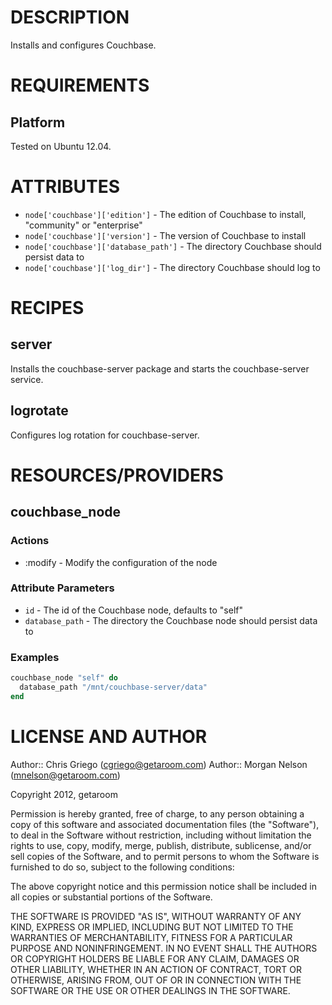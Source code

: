 DESCRIPTION
===========

Installs and configures Couchbase.

REQUIREMENTS
============

Platform
--------

Tested on Ubuntu 12.04.

ATTRIBUTES
==========

* `node['couchbase']['edition']` - The edition of Couchbase to install, "community" or "enterprise"
* `node['couchbase']['version']` - The version of Couchbase to install
* `node['couchbase']['database_path']` - The directory Couchbase should persist data to
* `node['couchbase']['log_dir']` - The directory Couchbase should log to

RECIPES
=======

server
------

Installs the couchbase-server package and starts the couchbase-server service.

logrotate
---------

Configures log rotation for couchbase-server.

RESOURCES/PROVIDERS
===================

couchbase_node
--------------

### Actions

* :modify - Modify the configuration of the node

### Attribute Parameters

* `id` - The id of the Couchbase node, defaults to "self"
* `database_path` - The directory the Couchbase node should persist data to

### Examples

```ruby
couchbase_node "self" do
  database_path "/mnt/couchbase-server/data"
end
```

LICENSE AND AUTHOR
==================

Author:: Chris Griego (<cgriego@getaroom.com>)
Author:: Morgan Nelson (<mnelson@getaroom.com>)

Copyright 2012, getaroom

Permission is hereby granted, free of charge, to any person obtaining
a copy of this software and associated documentation files (the
"Software"), to deal in the Software without restriction, including
without limitation the rights to use, copy, modify, merge, publish,
distribute, sublicense, and/or sell copies of the Software, and to
permit persons to whom the Software is furnished to do so, subject to
the following conditions:

The above copyright notice and this permission notice shall be
included in all copies or substantial portions of the Software.

THE SOFTWARE IS PROVIDED "AS IS", WITHOUT WARRANTY OF ANY KIND,
EXPRESS OR IMPLIED, INCLUDING BUT NOT LIMITED TO THE WARRANTIES OF
MERCHANTABILITY, FITNESS FOR A PARTICULAR PURPOSE AND
NONINFRINGEMENT. IN NO EVENT SHALL THE AUTHORS OR COPYRIGHT HOLDERS BE
LIABLE FOR ANY CLAIM, DAMAGES OR OTHER LIABILITY, WHETHER IN AN ACTION
OF CONTRACT, TORT OR OTHERWISE, ARISING FROM, OUT OF OR IN CONNECTION
WITH THE SOFTWARE OR THE USE OR OTHER DEALINGS IN THE SOFTWARE.
